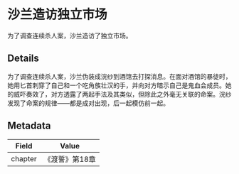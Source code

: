# 沙兰造访独立市场
为了调查连续杀人案，沙兰造访了独立市场。

## Details
为了调查连续杀人案，沙兰伪装成浣纱到酒馆去打探消息。在面对酒馆的暴徒时，她用匕首刺穿了自己和一个吃角族壮汉的手，并向对方暗示自己是鬼血会成员。她的威吓奏效了，对方透露了两起手法及其类似，但除此之外毫无关联的命案。浣纱发现了命案的规律——都是成对出现，后一起模仿前一起。

## Metadata
| Field | Value |
| ----- | ----- |
| chapter | 《渡誓》第18章 |
